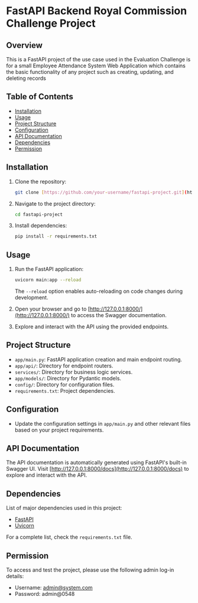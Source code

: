 # FastAPI Backend Royal Commission Challenge Project

## Overview

This is a FastAPI project of the use case used in the Evaluation Challenge is for a small Employee Attendance System Web Application
which contains the basic functionality of any project such as creating, updating, and deleting records

## Table of Contents

- [Installation](#installation)
- [Usage](#usage)
- [Project Structure](#project-structure)
- [Configuration](#configuration)
- [API Documentation](#api-documentation)
- [Dependencies](#dependencies)
- [Permission](#permission)

## Installation

1. Clone the repository:

   ```bash
   git clone [https://github.com/your-username/fastapi-project.git](https://github.com/EngYazeedAli/fastapi_royal_test.git)
   ```

2. Navigate to the project directory:

   ```bash
   cd fastapi-project
   ```

3. Install dependencies:

   ```bash
   pip install -r requirements.txt
   ```

## Usage

1. Run the FastAPI application:

   ```bash
   uvicorn main:app --reload
   ```

   The `--reload` option enables auto-reloading on code changes during development.

2. Open your browser and go to [http://127.0.0.1:8000/](http://127.0.0.1:8000/) to access the Swagger documentation.

3. Explore and interact with the API using the provided endpoints.


## Project Structure

- `app/main.py`: FastAPI application creation and main endpoint routing.
- `app/api/`: Directory for endpoint routers.
-  `services/`: Directory for business logic services.
- `app/models/`: Directory for Pydantic models.
- `config/`: Directory for configuration files.
- `requirements.txt`: Project dependencies.

## Configuration

- Update the configuration settings in `app/main.py` and other relevant files based on your project requirements.

## API Documentation

The API documentation is automatically generated using FastAPI's built-in Swagger UI. Visit [http://127.0.0.1:8000/docs](http://127.0.0.1:8000/docs) to explore and interact with the API.

## Dependencies

List of major dependencies used in this project:

- [FastAPI](https://fastapi.tiangolo.com/)
- [Uvicorn](https://www.uvicorn.org/)

For a complete list, check the `requirements.txt` file.


## Permission

To access and test the project, please use the following admin log-in details: 
- Username: admin@system.com
- Password: admin@0548
